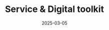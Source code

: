 ---
cascade:
  type: toolkit
date: 2025-03-05
description: Comprehensive guides and resources for development practices
layout: landing
hero_image: "/img/toolkit/landing.svg"
hero_image_alt: "Illustration of a man and woman building a structure with large geometric blocks and windows, a shelf, and plants in the background."
hero_text: |
  The Service and Digital Toolkit offers practical guidance based on real experiences from CDS and our partners —  as part of a Cabinet Directive to promote and improve service integration for GC clients.  Aligned with the [Policy on Service and Digital](https://www.tbs-sct.canada.ca/pol/doc-eng.aspx?id=32603) and the [Digital Standards Playbook](https://www.canada.ca/en/government/system/digital-government/government-canada-digital-standards.html), our toolkit helps you navigate challenges, adopt agile practices and design user-centred digital services.
hero_title: Design and deliver better digital services
title: Service & Digital toolkit
tools_description: |
  Digital products built by the Canadian Digital Service to improve service delivery across the Government of Canada. 
tools:
  - "canada-ca-content-style-guide"
  - "continuous-improvement-of-web-content"
  - "design-for-canada-ca"
  - "digital-accessibility-toolkit"
  - "gc-design-system"
  - "gc-notify"
  - "gc-forms"
  - "gc-task-success-survey"
  - "page-feedback-tool"
translationKey: service-digital-toolkit
type: toolkit
url: /service-digital-toolkit/
---